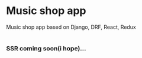 # Music shop app

Music shop app based on Django, DRF, React, Redux<br/><br />

### SSR coming soon(i hope)...


